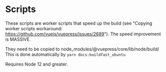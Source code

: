 # Scripts

These scripts are worker scripts that speed up the build (see "Copying worker scripts workaround: https://github.com/vuejs/vuepress/issues/2689").
The speed improvement is MASSIVE.

They need to be copied to node_modules/@vuepress/core/lib/node/build/
This is done automatically by `yarn docs:buildfast_ubuntu`

Requires Node 12 and greater.